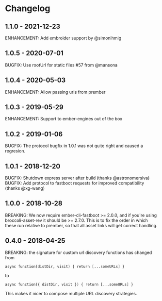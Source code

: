 # Changelog

## 1.1.0 - 2021-12-23

ENHANCEMENT: Add embroider support by @simonihmig

## 1.0.5 - 2020-07-01

BUGFIX: Use rootUrl for static files #57 from @mansona

## 1.0.4 - 2020-05-03 

ENHANCEMENT: Allow passing urls from prember

## 1.0.3 - 2019-05-29

ENHANCEMENT: Support to ember-engines out of the box

## 1.0.2 - 2019-01-06

BUGFIX: The protocol bugfix in 1.0.1 was not quite right and caused a regresion.

## 1.0.1 - 2018-12-20

BUGFIX: Shutdown express server after build (thanks @astronomersiva)
BUGFIX: Add protocol to fastboot requests for improved compatibility (thanks @xg-wang)

## 1.0.0 - 2018-10-28

BREAKING: We now require ember-cli-fastboot >= 2.0.0, and if you're using broccoli-asset-rev it should be >= 2.7.0. This is to fix the order in which these run relative to prember, so that all asset links will get correct handling.

## 0.4.0 - 2018-04-25

BREAKING: the signature for custom url discovery functions has changed from

    async function(distDir, visit) { return [...someURLs] }

to

    async function({ distDir, visit }) { return [...someURLs] }

This makes it nicer to compose multiple URL discovery strategies.
